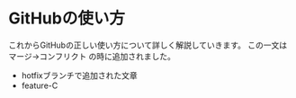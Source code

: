 # GitHubの使い方
これからGitHubの正しい使い方について詳しく解説していきます。
この一文はマージ→コンフリクト の時に追加されました。
- hotfixブランチで追加された文章
- feature-C
